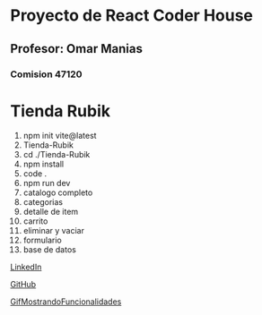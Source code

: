 # Proyecto de React Coder House

## Profesor: Omar Manias

### Comision 47120

# **Tienda Rubik**

1. npm init vite@latest
1. Tienda-Rubik
1. cd ./Tienda-Rubik
1. npm install
1. code .
1. npm run dev
1. catalogo completo
1. categorias
1. detalle de item
1. carrito
1. eliminar y vaciar
1. formulario
1. base de datos

[LinkedIn](https://www.linkedin.com/in/walter-sangroni/)

[GitHub](https://www.github.com/waltersangroni)

[GifMostrandoFuncionalidades](https://www.loom.com/share/1de94fa00ec64c95abc23b55c18b5402?sid=e0b37ff1-1233-4bf5-b7b7-8563be9674de)
